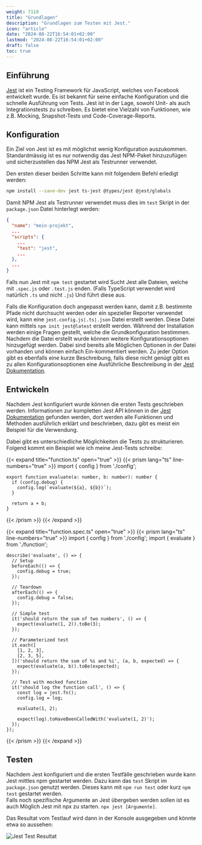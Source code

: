 ```yaml
---
weight: 7110
title: "Grundlagen"
description: "Grundlagen zum Testen mit Jest."
icon: "article"
date: "2024-08-22T16:54:01+02:00"
lastmod: "2024-08-22T16:54:01+02:00"
draft: false
toc: true
---
```


## Einführung

[Jest](https://jestjs.io/) ist ein Testing Framework für JavaScript, welches von Facebook entwickelt wurde. Es ist bekannt für seine einfache Konfiguration und die schnelle Ausführung von Tests. Jest ist in der Lage, sowohl Unit- als auch Integrationstests zu schreiben. Es bietet eine Vielzahl von Funktionen, wie z.B. Mocking, Snapshot-Tests und Code-Coverage-Reports.

## Konfiguration

Ein Ziel von Jest ist es mit möglichst wenig Konfiguration auszukommen.
Standardmässig ist es nur notwendig das Jest NPM-Paket hinzuzufügen und sicherzustellen
das NPM Jest als Testrunner verwendet.

Den ersten dieser beiden Schritte kann mit folgendem Befehl erledigt werden:

```bash
npm install --save-dev jest ts-jest @types/jest @jest/globals
```

Damit NPM Jest als Testrunner verwendet muss dies im `test` Skript in der `package.json` Datei hinterlegt werden:

```json
{
  "name": "mein-projekt",
  ...
  "scripts": {
    ...
    "test": "jest",
    ...
  },
  ...
}
```
Falls nun Jest mit `npm test` gestartet wird Sucht Jest alle Dateien, welche mit `.spec.js` oder `.test.js` enden. (Falls TypeScript verwendet wird natürlich `.ts` und nicht `.js`)
Und führt diese aus.

Falls die Konfiguration doch angepasst werden kann, damit z.B. bestimmte Pfade nicht durchsucht werden oder ein spezieller Reporter verwendet wird, kann eine `jest.config.js|.ts|.json` Datei
erstellt werden. Diese Datei kann mittels `npm init jest@latest` erstellt werden. Während der Installation werden einige Fragen gestellt, welche die Grundkonfiguration bestimmen.
Nachdem die Datei erstellt wurde können weitere Konfigurationsoptionen hinzugefügt werden. Dabei sind bereits alle Möglichen Optionen in der Datei vorhanden und können einfach Ein-kommentiert werden.
Zu jeder Option gibt es ebenfalls eine kurze Beschreibung, falls diese nicht genügt gibt es zu allen Konfigurationsoptionen eine Ausführliche Beschreibung in der [Jest Dokumentation](https://jestjs.io/docs/configuration).

## Entwickeln

Nachdem Jest konfiguriert wurde können die ersten Tests geschrieben werden. Informationen zur kompletten Jest API können in der [Jest Dokumentation](https://jestjs.io/docs/api) gefunden werden, dort werden alle Funktionen und Methoden ausführlich erklärt und beschrieben, dazu gibt es meist ein Beispiel für die Verwendung.  

Dabei gibt es unterschiedliche Möglichkeiten die Tests zu strukturieren. Folgend kommt ein Beispiel wie ich meine Jest-Tests schreibe:

{{< expand title="function.ts" open="true" >}}
  {{< prism lang="ts" line-numbers="true" >}}
    import { config } from './config';

    export function evaluate(a: number, b: number): number {
      if (config.debug) {
        config.log(`evaluate(${a}, ${b})`);
      }

      return a + b;
    }
  {{< /prism >}}
{{< /expand >}}

{{< expand title="function.spec.ts" open="true" >}}
  {{< prism lang="ts" line-numbers="true" >}}
    import { config } from './config';
    import { evaluate } from './function';

    describe('evaluate', () => {
      // Setup
      beforeEach(() => {
        config.debug = true;
      });

      // Teardown
      afterEach(() => {
        config.debug = false;
      });

      // Simple test
      it('should return the sum of two numbers', () => {
        expect(evaluate(1, 2)).toBe(3);
      });

      // Parameterized test
      it.each([
        [1, 2, 3],
        [2, 3, 5],
      ])('should return the sum of %i and %i', (a, b, expected) => {
        expect(evaluate(a, b)).toBe(expected);
      });

      // Test with mocked function
      it('should log the function call', () => {
        const log = jest.fn();
        config.log = log;

        evaluate(1, 2);

        expect(log).toHaveBeenCalledWith('evaluate(1, 2)');
      });
    });
  {{< /prism >}}
{{< /expand >}}

## Testen

Nachdem Jest konfiguriert und die ersten Testfälle geschrieben wurde kann Jest mittles npm gestartet werden. Dazu kann das `test` Skript im `package.json` genutzt werden.
Dieses kann mit `npm run test` oder kurz `npm test` gestartet werden.  
Falls noch spezifische Argumente an Jest übergeben werden sollen ist es auch Möglich Jest mit npx zu starten. `npx jest [Argumente]`.

Das Resultat vom Testlauf wird dann in der Konsole ausgegeben und könnte etwa so aussehen:

![Jest Test Resultat](/docs/images/testing/jest/Jest-Result.png "Ausführung des Tests mit `npm test`")
